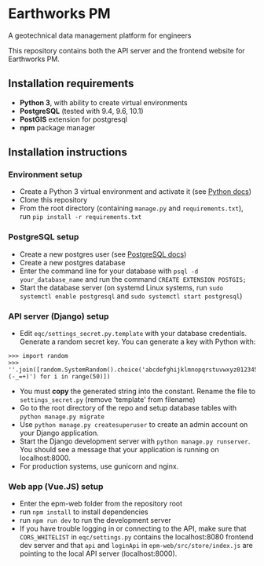 # Earthworks PM
A geotechnical data management platform for engineers

This repository contains both the API server and the frontend website for Earthworks PM.

## Installation requirements
* **Python 3**, with ability to create virtual environments
* **PostgreSQL** (tested with 9.4, 9.6, 10.1)
* **PostGIS** extension for postgresql
* **npm** package manager

## Installation instructions
### Environment setup
* Create a Python 3 virtual environment and activate it (see [Python docs](https://docs.python.org/3/library/venv.html))
* Clone this repository
* From the root directory (containing ```manage.py``` and ```requirements.txt```), run ```pip install -r requirements.txt``` 
### PostgreSQL setup
* Create a new postgres user (see [PostgreSQL docs](https://www.postgresql.org/docs/9.1/static/sql-createrole.html)) 
* Create a new postgres database
* Enter the command line for your database with ```psql -d your_database_name``` and run the command ```CREATE EXTENSION POSTGIS;```
* Start the database server (on systemd Linux systems, run ```sudo systemctl enable postgresql``` and ```sudo systemctl start postgresql```)
### API server (Django) setup
* Edit ```eqc/settings_secret.py.template``` with your database credentials. Generate a random secret key. You can generate a key with Python with:
```
>>> import random
>>> ''.join([random.SystemRandom().choice('abcdefghijklmnopqrstuvwxyz0123456789!@#$%^&*(-_=+)') for i in range(50)])
``` 
* You must **copy** the generated string into the constant. Rename the file to ```settings_secret.py``` (remove 'template' from filename)
* Go to the root directory of the repo and setup database tables with ```python manage.py migrate```
* Use ```python manage.py createsuperuser``` to create an admin account on your Django application.
* Start the Django development server with ```python manage.py runserver```. You should see a message that your application is running on localhost:8000.
* For production systems, use gunicorn and nginx.
### Web app (Vue.JS) setup
* Enter the epm-web folder from the repository root
* run ```npm install``` to install dependencies
* run ```npm run dev``` to run the development server
* If you have trouble logging in or connecting to the API, make sure that ```CORS_WHITELIST``` in ```eqc/settings.py``` contains the localhost:8080 frontend dev server and that ```api``` and ```loginApi``` in ```epm-web/src/store/index.js``` are pointing to the local API server (localhost:8000).
